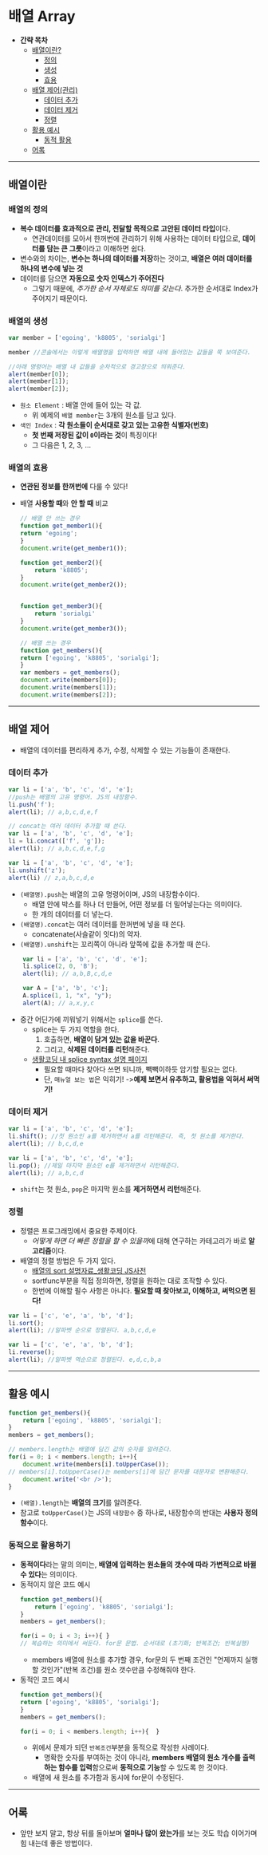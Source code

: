 # 배열 Array

* **간략 목차**
    * [배열이란?](#배열이란)
        * [정의](#배열의-정의)
        * [생성](#배열의-생성)
        * [효용](#배열의-효용)
    * [배열 제어(관리)](#배열-제어)
        * [데이터 추가](#데이터-추가)
        * [데이터 제거](#데이터-제거)
        * [정렬](#정렬)
    * [활용 예시](#활용-예시)
        * [동적 활용](#동적으로-활용하기)
    * [어록](#어록)
----

## 배열이란

### 배열의 정의

* **복수 데이터를 효과적으로 관리, 전달할 목적으로 고안된 데이터 타입**이다.
    * 연관데이터를 모아서 한꺼번에 관리하기 위해 사용하는 데이터 타입으로, **데이터를 담는 큰 그릇**이라고 이해하면 쉽다.
* 변수와의 차이는, **변수는 하나의 데이터를 저장**하는 것이고, **배열은 여러 데이터를 하나의 변수에 넣는 것**
* 데이터를 담으면 **자동으로 숫자 인덱스가 주어진다**
    * 그렇기 때문에, *추가한 순서 자체로도 의미를 갖는다*. 추가한 순서대로 Index가 주어지기 때문이다.

### 배열의 생성

```javascript
var member = ['egoing', 'k8805', 'sorialgi']

member //콘솔에서는 이렇게 배열명을 입력하면 배열 내에 들어있는 값들을 쭉 보여준다.

//아래 명령어는 배열 내 값들을 순차적으로 경고창으로 띄워준다.
alert(member[0]);
alert(member[1]);
alert(member[2]);
```
* `원소 Element` : 배열 안에 들어 있는 각 값.
    * 위 예제의 `배열 member`는 3개의 원소를 담고 있다.
* `색인 Index` : **각 원소들이 순서대로 갖고 있는 고유한 식별자(번호)**
    * **첫 번째 저장된 값이 `0`이라는 것**이 특징이다!
    * 그 다음은 1, 2, 3, ...

### 배열의 효용

* **연관된 정보를 한꺼번에** 다룰 수 있다!

* 배열 **사용할 때**와 **안 할 때** 비교
    ```javascript
    // 배열 안 쓰는 경우
    function get_member1(){
    return 'egoing';
    }
    document.write(get_member1());
    
    function get_member2(){
        return 'k8805';
    }
    document.write(get_member2());
    
    
    function get_member3(){
        return 'sorialgi'
    }
    document.write(get_member3());

    // 배열 쓰는 경우
    function get_members(){
    return ['egoing', 'k8805', 'sorialgi'];
    }
    var members = get_members();
    document.write(members[0]);
    document.write(members[1]);
    document.write(members[2]);
    ```
----

## 배열 제어

* 배열의 데이터를 편리하게 추가, 수정, 삭제할 수 있는 기능들이 존재한다.

### 데이터 추가

```javascript
var li = ['a', 'b', 'c', 'd', 'e'];
//push는 배열의 고유 명령어. JS의 내장함수.
li.push('f'); 
alert(li); // a,b,c,d,e,f

// concat는 여러 데이터 추가할 때 쓴다. 
var li = ['a', 'b', 'c', 'd', 'e'];
li = li.concat(['f', 'g']);
alert(li); // a,b,c,d,e,f,g

var li = ['a', 'b', 'c', 'd', 'e'];
li.unshift('z');
alert(li) // z,a,b,c,d,e
```
* `(배열명).push`는 배열의 고유 명령어이며, JS의 내장함수이다.
    * 배열 안에 박스를 하나 더 만들어, 어떤 정보를 더 밀어넣는다는 의미이다.
    * 한 개의 데이터를 더 넣는다.
* `(배열명).concat`는 여러 데이터를 한꺼번에 넣을 때 쓴다.
    * concatenate(사슬같이 잇다)의 약자.
* `(배열명).unshift`는 꼬리쪽이 아니라 앞쪽에 값을 추가할 때 쓴다.

```javascript
    var li = ['a', 'b', 'c', 'd', 'e'];
    li.splice(2, 0, 'B');
    alert(li); // a,b,B,c,d,e

    var A = ['a', 'b', 'c'];
    A.splice(1, 1, "x", "y");
    alert(A); // a,x,y,c
```
* 중간 어딘가에 끼워넣기 위해서는 `splice`를 쓴다.
    * splice는 두 가지 역할을 한다.
        1. 호출하면, **배열이 담겨 있는 값을 바꾼다**.
        2. 그리고, **삭제된 데이터를 리턴**해준다.
    * [생활코딩 내 splice syntax 설명 페이지](https://opentutorials.org/course/50/110)
        * 필요할 때마다 찾아다 쓰면 되니까, 빽빽이하듯 암기할 필요는 없다.
        * 단, `매뉴얼 보는 법`은 익히기! ->**예제 보면서 유추하고, 활용법을 익혀서 써먹기!**
    
### 데이터 제거

```javascript
var li = ['a', 'b', 'c', 'd', 'e'];
li.shift(); //첫 원소인 a를 제거하면서 a를 리턴해준다. 즉, 첫 원소를 제거한다.
alert(li); // b,c,d,e

var li = ['a', 'b', 'c', 'd', 'e'];
li.pop(); //제일 마지막 원소인 e를 제거하면서 리턴해준다.
alert(li); // a,b,c,d
```
* `shift`는 첫 원소, `pop`은 마지막 원소를 **제거하면서 리턴**해준다.


### 정렬

* 정렬은 프로그래밍에서 중요한 주제이다.
    * *어떻게 하면 더 빠른 정렬을 할 수 있을까*에 대해 연구하는 카테고리가 바로 **알고리즘**이다.
* 배열의 정렬 방법은 두 가지 있다.
    * [배열의 sort 설명자료_생활코딩 JS사전](https://opentutorials.org/course/50/109)
    * sortfunc부분을 직접 정의하면, 정렬을 원하는 대로 조작할 수 있다.
    * 한번에 이해할 필수 사항은 아니다. **필요할 때 찾아보고, 이해하고, 써먹으면 된다!**
```javascript
var li = ['c', 'e', 'a', 'b', 'd'];
li.sort(); 
alert(li); //알파벳 순으로 정렬된다. a,b,c,d,e

var li = ['c', 'e', 'a', 'b', 'd'];
li.reverse();
alert(li); //알파벳 역순으로 정렬된다. e,d,c,b,a
```
----

## 활용 예시

```javascript
function get_members(){
    return ['egoing', 'k8805', 'sorialgi'];
}
members = get_members();

// members.length는 배열에 담긴 값의 숫자를 알려준다.
for(i = 0; i < members.length; i++){
    document.write(members[i].toUpperCase());
// members[i].toUpperCase()는 members[i]에 담긴 문자를 대문자로 변환해준다. 
    document.write('<br />');
}
```
* `(배열).length`는 **배열의 크기**를 알려준다.
* 참고로 `toUpperCase()`는 JS의 `내장함수` 중 하나로, 내장함수의 반대는 **사용자 정의 함수**이다.

### 동적으로 활용하기

* **동적이다**라는 말의 의미는, **배열에 입력하는 원소들의 갯수에 따라 가변적으로 바뀔 수 있다**는 의미이다.
* 동적이지 않은 코드 예시
    ```javascript
    function get_members(){
        return ['egoing', 'k8805', 'sorialgi'];
    }
    members = get_members();

    for(i = 0; i < 3; i++){ }
    // 복습하는 의미에서 써둔다. for문 문법. 순서대로 (초기화; 반복조건; 반복실행)
    ```
    * members 배열에 원소를 추가할 경우, for문의 두 번째 조건인 "언제까지 실행할 것인가"(반복 조건)를 원소 갯수만큼 수정해줘야 한다.
* 동적인 코드 예시
    ```javascript
    function get_members(){
    return ['egoing', 'k8805', 'sorialgi'];
    }
    members = get_members();

    for(i = 0; i < members.length; i++){  }
    ```
    * 위에서 문제가 되던 `반복조건`부분을 동적으로 작성한 사례이다.
        * 명확한 숫자를 부여하는 것이 아니라, **members 배열의 원소 개수를 출력하는 함수를 입력**함으로써 **동적으로 기능**할 수 있도록 한 것이다.
    * 배열에 새 원소를 추가함과 동시에 for문이 수정된다.
----

## 어록

* 앞만 보지 말고, 항상 뒤를 돌아보며 **얼마나 많이 왔는가**를 보는 것도 학습 이어가며 힘 내는데 좋은 방법이다.
